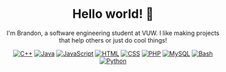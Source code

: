 <h1 align="center">Hello world! 👋</h1>
<p align="center">I'm Brandon, a software engineering student at VUW. I like making projects that help others or just do cool things!</p>
<p align="center">
  <a href="https://isocpp.org"                                    ><img alt="C++"        src="https://img.shields.io/badge/Native-C++-1C7C54"       /></a>
  <a href="https://go.java"                                       ><img alt="Java"       src="https://img.shields.io/badge/JVM-Java-73E2A7"         /></a>
  <a href="https://www.typescriptlang.org"                        ><img alt="JavaScript" src="https://img.shields.io/badge/Web-JavaScript-DEF4C6"   /></a>
  <a href="https://www.typescriptlang.org"                        ><img alt="HTML"       src="https://img.shields.io/badge/Web-HTML-1B512D"         /></a>
  <a href="https://www.typescriptlang.org"                        ><img alt="CSS"        src="https://img.shields.io/badge/Web-CSS-B1CF5F"          /></a>
  <a href="https://www.php.net"                                   ><img alt="PHP"        src="https://img.shields.io/badge/Web-PHP-064789"          /></a>
  <a href="https://www.mysql.com"                                 ><img alt="MySQL"      src="https://img.shields.io/badge/DB-MySQL-5DB7DE"         /></a>
  <a href="https://www.gnu.org/software/bash/"                    ><img alt="Bash"       src="https://img.shields.io/badge/Shell-Bash-00b753"       /></a>
  <a href="https://www.python.org"                                ><img alt="Python"     src="https://img.shields.io/badge/Script-Python-21699d"    /></a>
</p>
<!--
**brandiny/brandiny** is a ✨ _special_ ✨ repository because its `README.md` (this file) appears on your GitHub profile.

Here are some ideas to get you started:

- 🔭 I’m currently working on ...
- 🌱 I’m currently learning ...
- 👯 I’m looking to collaborate on ...
- 🤔 I’m looking for help with ...
- 💬 Ask me about ...
- 📫 How to reach me: ...
- 😄 Pronouns: ...
- ⚡ Fun fact: ...
-->
